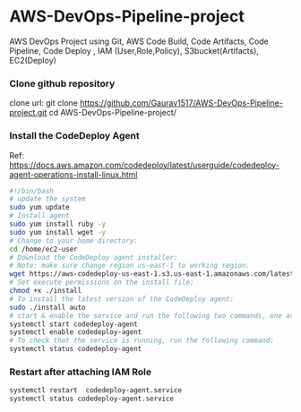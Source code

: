 # AWS-DevOps-Pipeline-project

AWS DevOps Project using Git, AWS Code Build, Code Artifacts,  Code Pipeline, Code Deploy , IAM (User,Role,Policy), S3bucket(Artifacts), EC2(Deploy)

### Clone github repository
clone url: git clone https://github.com/Gaurav1517/AWS-DevOps-Pipeline-project.git
cd AWS-DevOps-Pipeline-project/


### Install the CodeDeploy Agent
Ref: https://docs.aws.amazon.com/codedeploy/latest/userguide/codedeploy-agent-operations-install-linux.html

```bash
#!/bin/bash
# update the system
sudo yum update
# Install agent
sudo yum install ruby -y 
sudo yum install wget -y 
# Change to your home directory:
cd /home/ec2-user
# Download the CodeDeploy agent installer: 
# Note: make sure change region us-east-1 to working region.
wget https://aws-codedeploy-us-east-1.s3.us-east-1.amazonaws.com/latest/install
# Set execute permissions on the install file:
chmod +x ./install
# To install the latest version of the CodeDeploy agent:
sudo ./install auto
# start & enable the service and run the following two commands, one at a time:
systemctl start codedeploy-agent
systemctl enable codedeploy-agent
# To check that the service is running, run the following command:
systemctl status codedeploy-agent
```

### Restart after attaching IAM Role
```bash
systemctl restart  codedeploy-agent.service
systemctl status codedeploy-agent.service
```
